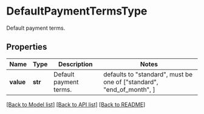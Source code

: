 # DefaultPaymentTermsType

Default payment terms.

## Properties
Name | Type | Description | Notes
------------ | ------------- | ------------- | -------------
**value** | **str** | Default payment terms. | defaults to "standard",  must be one of ["standard", "end_of_month", ]

[[Back to Model list]](../README.md#documentation-for-models) [[Back to API list]](../README.md#documentation-for-api-endpoints) [[Back to README]](../README.md)


